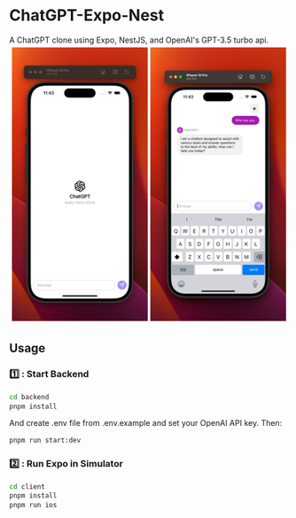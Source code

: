# ChatGPT-Expo-Nest

A ChatGPT clone using Expo, NestJS, and OpenAI's GPT-3.5 turbo api.
![screenshot](./screenshot.JPEG)

## Usage

### 1️⃣ : Start Backend

```bash
cd backend
pnpm install
```

And create .env file from .env.example and set your OpenAI API key. Then:

```bash
pnpm run start:dev
```

### 2️⃣ : Run Expo in Simulator

```bash
cd client
pnpm install
pnpm run ios
```
